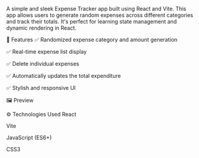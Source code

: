 A simple and sleek Expense Tracker app built using React and Vite. This app allows users to generate random expenses across different categories and track their totals. It's perfect for learning state management and dynamic rendering in React.

🚀 Features
✅ Randomized expense category and amount generation

✅ Real-time expense list display

✅ Delete individual expenses

✅ Automatically updates the total expenditure

✅ Stylish and responsive UI

🖼️ Preview
<!-- You can replace this with a real screenshot if needed -->

⚙️ Technologies Used
React

Vite

JavaScript (ES6+)

CSS3
